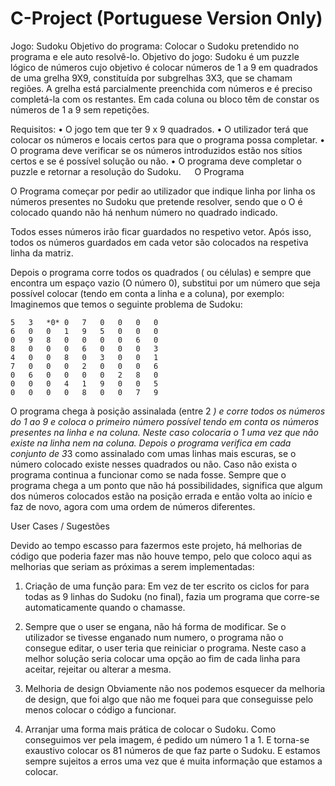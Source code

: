 # C-Project (Portuguese Version Only)

Jogo: Sudoku
Objetivo do programa: Colocar o Sudoku pretendido no programa e ele auto resolvê-lo.
Objetivo do jogo:
Sudoku é um puzzle lógico de números cujo objetivo é colocar números de 1 a 9 em quadrados de uma grelha 9X9, constituída por subgrelhas 3X3, que se chamam regiões.
A grelha está parcialmente preenchida com números e é preciso completá-la com os restantes. Em cada coluna ou bloco têm de constar os números de 1 a 9 sem repetições.

Requisitos:
•	O jogo tem que ter 9 x 9 quadrados.
•	O utilizador terá que colocar os números e locais certos para que o programa possa completar.
•	O programa deve verificar se os números introduzidos estão nos sítios certos e se é possível solução ou não. 
•	O programa deve completar o puzzle e retornar a resolução do Sudoku.
 
O Programa

O Programa começar por pedir ao utilizador que indique linha por linha os números presentes no Sudoku que pretende resolver, sendo que o O é colocado quando não há nenhum número no quadrado indicado.

 
Todos esses números irão ficar guardados no respetivo vetor.
Após isso, todos os números guardados em cada vetor são colocados na respetiva linha da matriz.
 
	
Depois o programa corre todos os quadrados ( ou células) e sempre que encontra um espaço vazio (O número 0), substitui por um número que seja possível colocar (tendo em conta a linha e a coluna), por exemplo:
Imaginemos que temos o seguinte problema de Sudoku:

	5	3	*0*	0	7	0	0	0	0
	6	0	0	1	9	5	0	0	0
	0	9	8	0	0	0	0	6	0
	8	0	0	0	6	0	0	0	3
	4	0	0	8	0	3	0	0	1
	7	0	0	0	2	0	0	0	6
	0	6	0	0	0	0	2	8	0
	0	0	0	4	1	9	0	0	5
	0	0	0	0	8	0	0	7	9


O programa chega à posição assinalada (entre 2 *) e corre todos os números do 1 ao 9 e coloca o primeiro número possível tendo em conta os números presentes na linha e na coluna.
Neste caso colocaria o 1 uma vez que não existe na linha nem na coluna.
Depois o programa verifica em cada conjunto de 3*3 como assinalado com umas linhas mais escuras, se o número colocado existe nesses quadrados ou não.
Caso não exista o programa continua a funcionar como se nada fosse.
Sempre que o programa chega a um ponto que não há possibilidades, significa que algum dos números colocados estão na posição errada e então volta ao início e faz de novo, agora com uma ordem de números diferentes. 


User Cases / Sugestões

Devido ao tempo escasso para fazermos este projeto, há melhorias de código que poderia fazer mas não houve tempo, pelo que coloco aqui as melhorias que seriam as próximas a serem implementadas:


1.	Criação de uma função para:
Em vez de ter escrito os ciclos for para todas as 9 linhas do Sudoku (no final), fazia um programa que corre-se automaticamente quando o chamasse.

2.	Sempre que o user se engana, não há forma de modificar.
Se o utilizador se tivesse enganado num numero, o programa não o consegue editar, o user teria que reiniciar o programa. Neste caso a melhor solução seria colocar uma opção ao fim de cada linha para aceitar, rejeitar ou alterar a mesma.

3.	Melhoria de design
Obviamente não nos podemos esquecer da melhoria de design, que foi algo que não me foquei para que conseguisse pelo menos colocar o código a funcionar. 

4.	Arranjar uma forma mais prática de colocar o Sudoku.
Como conseguimos ver pela imagem, é pedido um número 1 a 1. E torna-se exaustivo colocar os 81 números de que faz parte o Sudoku. E estamos sempre sujeitos a erros uma vez que é muita informação que estamos a colocar.





